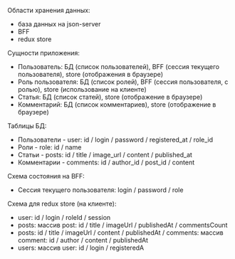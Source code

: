 Области хранения данных:
- база данных на json-server
- BFF
- redux store

Сущности приложения:
- Пользователь: БД (список пользователей), BFF (сессия текущего пользователя), store (отображения в браузере)
- Роль пользователя: БД (список ролей), BFF (сессия пользователя, с ролью), store (использование на клиенте)
- Статья: БД (список статей), store (отображение в браузере)
- Комментарий: БД (список комментариев), store (отображение в браузере)

Таблицы БД:
- Пользователи - user: id / login / password / registered_at / role_id
- Роли - role: id / name
- Статьи - posts: id / title / image_url / content / published_at
- Комментарии - comments: id / author_id / post_id / content

Схема состояния на BFF:

- Сессия текущего пользователя: login / password / role

Схема для redux store (на клиенте):

- user: id / login / roleId / session
- posts: массив post: id / title / imageUrl / publishedAt / commentsCount
- posts: id / title / imageUrl / content / publishedAt / comments: массив comment: id / author / content / publishedAt
- users: массив user: id / login / registeredA

